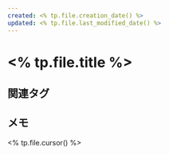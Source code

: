 ```yaml
---
created: <% tp.file.creation_date() %>
updated: <% tp.file.last_modified_date() %>
---
```


# <% tp.file.title %>

## 関連タグ
<!-- 関連するタグをここに記入してください（例: [[Study_English]], [[Memo]] ）-->

## メモ

<% tp.file.cursor() %>